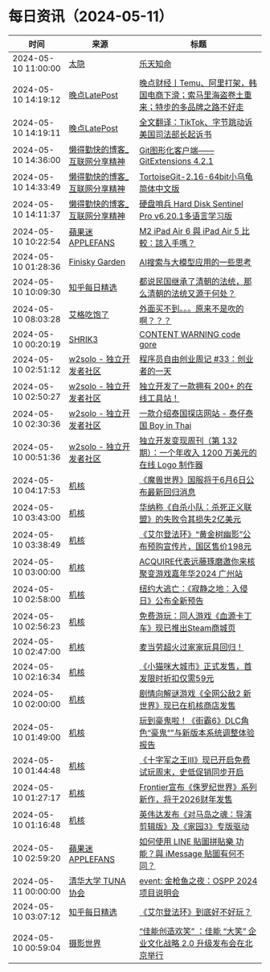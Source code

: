 ﻿# 每日资讯（2024-05-11）

|时间|来源|标题|
|---|---|---|
|2024-05-10 11:00:00|[太隐](https://wangyurui.com/feed.xml)|[乐天知命](https://wangyurui.com/posts/le-tian-zhi-ming-634bc415)|
|2024-05-10 14:19:12|[晚点LatePost](https://feedpress.me/wx-postlate)|[​晚点财经丨Temu、阿里打架，韩国电商下滑；索马里海盗卷土重来；特步的多品牌之路不好走](http://mp.weixin.qq.com/s?__biz=MzU3Mjk1OTQ0Ng%3D%3D&mid=2247515858&idx=3&sn=e6d8ec7be8bcf14768f7e29b88fff4c0)|
|2024-05-10 14:19:11|[晚点LatePost](https://feedpress.me/wx-postlate)|[全文翻译：TikTok、字节跳动诉美国司法部长起诉书](http://mp.weixin.qq.com/s?__biz=MzU3Mjk1OTQ0Ng%3D%3D&mid=2247515858&idx=2&sn=3c38ce307492e080b5a9bf0893c8924c)|
|2024-05-10 14:36:00|[懒得勤快的博客_互联网分享精神](https://masuit.com/rss)|[Git图形化客户端——GitExtensions 4.2.1](https://masuit.com/2183)|
|2024-05-10 14:33:49|[懒得勤快的博客_互联网分享精神](https://masuit.com/rss)|[TortoiseGit-2.16-64bit小乌龟简体中文版](https://masuit.com/1750)|
|2024-05-10 14:11:37|[懒得勤快的博客_互联网分享精神](https://masuit.com/rss)|[硬盘哨兵 Hard Disk Sentinel Pro v6.20.1多语言学习版](https://masuit.com/1503)|
|2024-05-10 10:22:54|[蘋果迷 APPLEFANS](https://applefans.today/feed/)|[M2 iPad Air 6 與 iPad Air 5 比較：該入手嗎？](https://applefans.today/2024-05-m2-ipad-air-m1-ipad-air-compare/)|
|2024-05-10 01:28:36|[Finisky Garden](https://finisky.github.io/atom.xml)|[AI搜索与大模型应用的一些思考](https://finisky.github.io/thoughts-on-ai-search-and-llm-applications/)|
|2024-05-10 10:09:30|[知乎每日精选](https://www.zhihu.com/rss)|[都说民国继承了清朝的法统，那么清朝的法统又源于何处？](http://www.zhihu.com/question/655546193/answer/3493810288?utm_campaign=rss&utm_medium=rss&utm_source=rss&utm_content=title)|
|2024-05-10 08:03:28|[艾格吃饱了](https://feedpress.me/wx-aigechibaole)|[外面买不到。。。原来不是吹的啊？？？](http://mp.weixin.qq.com/s?__biz=MjM5NTYxODQyMA%3D%3D&mid=2653452621&idx=1&sn=02812a1fa952c957fe856e6c099381af)|
|2024-05-10 00:20:19|[SHRIK3](https://shrik3.com/index.xml)|[ CONTENT WARNING code gore](https://shrik3.com/code_gore/)|
|2024-05-10 02:51:12|[w2solo - 独立开发者社区](https://w2solo.com/topics/feed)|[程序员自由创业周记 #33：创业者的一天](https://w2solo.com/topics/4609)|
|2024-05-10 02:50:27|[w2solo - 独立开发者社区](https://w2solo.com/topics/feed)|[独立开发了一款拥有 200+ 的在线工具站！](https://w2solo.com/topics/4608)|
|2024-05-10 02:30:36|[w2solo - 独立开发者社区](https://w2solo.com/topics/feed)|[一款介绍泰国探店网站 - 泰仔泰国 Boy in Thai ](https://w2solo.com/topics/4607)|
|2024-05-10 00:51:36|[w2solo - 独立开发者社区](https://w2solo.com/topics/feed)|[独立开发变现周刊（第 132 期）：一个年收入 1200 万美元的在线 Logo 制作器](https://w2solo.com/topics/4606)|
|2024-05-10 04:17:53|[机核](https://www.gcores.com/rss)|[《魔兽世界》国服将于6月6日公布最新回归消息](https://www.gcores.com/articles/181594)|
|2024-05-10 03:43:00|[机核](https://www.gcores.com/rss)|[华纳称《自杀小队：杀死正义联盟》的失败令其损失2亿美元](https://www.gcores.com/articles/181584)|
|2024-05-10 03:38:49|[机核](https://www.gcores.com/rss)|[《艾尔登法环》“黄金树幽影”公布预购宣传片，国区售价198元](https://www.gcores.com/articles/181588)|
|2024-05-10 03:00:00|[机核](https://www.gcores.com/rss)|[ACQUIRE代表远藤琢磨邀你来核聚变游戏嘉年华2024 广州站](https://www.gcores.com/articles/181531)|
|2024-05-10 02:58:00|[机核](https://www.gcores.com/rss)|[纽约大逃亡：《寂静之地：入侵日》公布全新预告](https://www.gcores.com/articles/181580)|
|2024-05-10 02:56:23|[机核](https://www.gcores.com/rss)|[免费游玩：同人游戏《血源卡丁车》现已推出Steam商城页](https://www.gcores.com/articles/181583)|
|2024-05-10 02:47:00|[机核](https://www.gcores.com/rss)|[麦当劳超火过家家玩具回归！](https://www.gcores.com/articles/181569)|
|2024-05-10 02:16:34|[机核](https://www.gcores.com/rss)|[《小猫咪大城市》正式发售，首发限时折扣仅需59元](https://www.gcores.com/articles/181581)|
|2024-05-10 02:00:00|[机核](https://www.gcores.com/rss)|[剧情向解谜游戏《全网公敌2 新世界》现已在机核商店发售](https://www.gcores.com/articles/181573)|
|2024-05-10 01:49:00|[机核](https://www.gcores.com/rss)|[玩到豪鬼啦！《街霸6》DLC角色“豪鬼“”与新版本系统调整体验报告](https://www.gcores.com/videos/181545)|
|2024-05-10 01:44:48|[机核](https://www.gcores.com/rss)|[《十字军之王III》现已开启免费试玩周末，史低促销同步开启](https://www.gcores.com/articles/181578)|
|2024-05-10 01:27:17|[机核](https://www.gcores.com/rss)|[Frontier宣布《侏罗纪世界》系列新作，将于2026财年发售](https://www.gcores.com/articles/181577)|
|2024-05-10 01:16:48|[机核](https://www.gcores.com/rss)|[英伟达发布《对马岛之魂：导演剪辑版》及《家园3》专版驱动](https://www.gcores.com/articles/181576)|
|2024-05-10 02:59:20|[蘋果迷 APPLEFANS](https://applefans.today/feed/)|[如何使用 LINE 貼圖拼貼樂 功能？與 iMessage 貼圖有何不同？](https://applefans.today/2024-05-line-new-features/)|
|2024-05-11 00:00:00|[清华大学 TUNA 协会](https://tuna.moe/feed.xml)|[event: 金枪鱼之夜：OSPP 2024 项目说明会](https://tuna.moe/event/2024/ospp2024/)|
|2024-05-10 03:07:12|[知乎每日精选](https://www.zhihu.com/rss)|[《艾尔登法环》到底好不好玩？](http://www.zhihu.com/question/518718046/answer/3460213728?utm_campaign=rss&utm_medium=rss&utm_source=rss&utm_content=title)|
|2024-05-10 00:59:04|[摄影世界](https://feedx.net/rss/photoworld.xml)|[“佳能创造欢笑” ：佳能 “大笑” 企业文化战略 2.0 升级发布会在北京举行](https://www.photoworld.com.cn/post/176723)|
